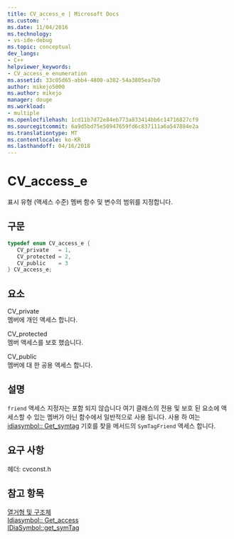 ```yaml
---
title: CV_access_e | Microsoft Docs
ms.custom: ''
ms.date: 11/04/2016
ms.technology:
- vs-ide-debug
ms.topic: conceptual
dev_langs:
- C++
helpviewer_keywords:
- CV_access_e enumeration
ms.assetid: 33c05d65-abb4-4800-a382-54a3805ea7b0
author: mikejo5000
ms.author: mikejo
manager: douge
ms.workload:
- multiple
ms.openlocfilehash: 1cd11b7d72e84eb773a833414bb6c14716827cf9
ms.sourcegitcommit: 6a9d5bd75e50947659fd6c837111a6a547884e2a
ms.translationtype: MT
ms.contentlocale: ko-KR
ms.lasthandoff: 04/16/2018
---
```

# <a name="cvaccesse"></a>CV_access_e
표시 유형 (액세스 수준) 멤버 함수 및 변수의 범위를 지정합니다.  
  
## <a name="syntax"></a>구문  
  
```C++  
typedef enum CV_access_e {   
   CV_private   = 1,  
   CV_protected = 2,  
   CV_public    = 3  
} CV_access_e;  
```  
  
## <a name="elements"></a>요소  
 CV_private  
 멤버에 개인 액세스 합니다.  
  
 CV_protected  
 멤버 액세스를 보호 했습니다.  
  
 CV_public  
 멤버에 대 한 공용 액세스 합니다.  
  
## <a name="remarks"></a>설명  
 `friend` 액세스 지정자는 포함 되지 않습니다 여기 클래스의 전용 및 보호 된 요소에 액세스할 수 있는 멤버가 아닌 함수에서 일반적으로 사용 됩니다. 사용 하 여는 [idiasymbol:: Get_symtag](../../debugger/debug-interface-access/idiasymbol-get-symtag.md) 기호를 찾을 메서드의 `SymTagFriend` 액세스 합니다.  
  
## <a name="requirements"></a>요구 사항  
 헤더: cvconst.h  
  
## <a name="see-also"></a>참고 항목  
 [열거형 및 구조체](../../debugger/debug-interface-access/enumerations-and-structures.md)   
 [Idiasymbol:: Get_access](../../debugger/debug-interface-access/idiasymbol-get-access.md)   
 [IDiaSymbol::get_symTag](../../debugger/debug-interface-access/idiasymbol-get-symtag.md)